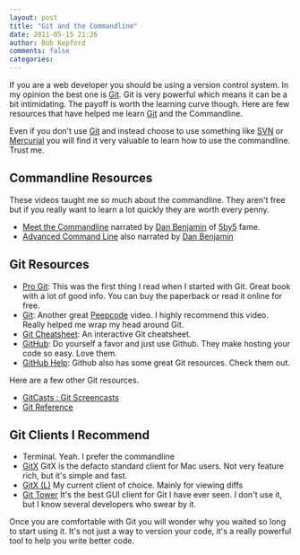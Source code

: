 ```yaml
---
layout: post
title: "Git and the Commandline"
date: 2011-05-15 21:26
author: Bob Kepford
comments: false
categories:
---
```


<p>If you are a web developer you should be using a version control system. In my opinion the best one is <a href="http://git-scm.com/">Git</a>. Git is very powerful which means it can be a bit intimidating. The payoff is worth the learning curve though. Here are few resources that have helped me learn <a href="http://git-scm.com/">Git</a> and the Commandline.</p>

<p>Even if you don't use <a href="http://git-scm.com/">Git</a> and instead choose to use something like <a href="http://subversion.apache.org/">SVN</a> or <a href="http://mercurial.selenic.com/">Mercurial</a> you will find it very valuable to learn how to use the commandline. Trust me.</p>

<h2>Commandline Resources</h2>

<p>These videos taught me so much about the commandline. They aren't free but if you really want to learn a lot quickly they are worth every penny.</p>

<ul>
<li><a href="http://peepcode.com/products/meet-the-command-line">Meet the Commandline</a> narrated by <a href="http://5by5.tv/">Dan Benjamin</a> of <a href="http://5by5.tv/">5by5</a> fame.</li>
<li><a href="https://peepcode.com/products/advanced-command-line">Advanced Command Line</a> also narrated by <a href="http://5by5.tv/">Dan Benjamin</a></li>
</ul>

<h2>Git Resources</h2>

<ul>
<li><a href="http://progit.org/book/">Pro Git</a>: This was the first thing I read when I started with Git. Great book with a lot of good info. You can buy the paperback or read it online for free.</li>
<li><a href="https://peepcode.com/products/git">Git</a>: Another great <a href="https://peepcode.com/">Peepcode</a> video. I highly recommend this video. Really helped me wrap my head around Git.</li>
<li><a href="http://www.ndpsoftware.com/git-cheatsheet.html">Git Cheatsheet</a>: An interactive Git cheatsheet. </li>
<li><a href="http://github.com/">GitHub</a>: Do yourself a favor and just use Github. They make hosting your code so easy. Love them.</li>
<li><a href="http://help.github.com/">GitHub Help</a>: Github also has some great Git resources. Check them out.</li>
</ul>

<p>Here are a few other Git resources.</p>

<ul>
<li><a href="http://gitcasts.com/">GitCasts : Git Screencasts</a></li>
<li><a href="http://gitref.org/">Git Reference</a></li>
</ul>

<h2>Git Clients I Recommend</h2>

<ul>
<li>Terminal. Yeah. I prefer the commandline</li>
<li><a href="http://gitx.frim.nl/">GitX</a> GitX is the defacto standard client for Mac users. Not very feature rich, but it's simple and fast.</li>
<li><a href="http://gitx.laullon.com/">GitX (L)</a> My current client of choice. Mainly for viewing diffs</li>
<li><a href="http://www.git-tower.com/">Git Tower</a> It's the best GUI client for Git I have ever seen. I don't use it, but I know several developers who swear by it.</li>
</ul>

<p>Once you are comfortable with Git you will wonder why you waited so long to start using it. It's not just a way to version your code, it's a really powerful tool to help you write better code.</p>
